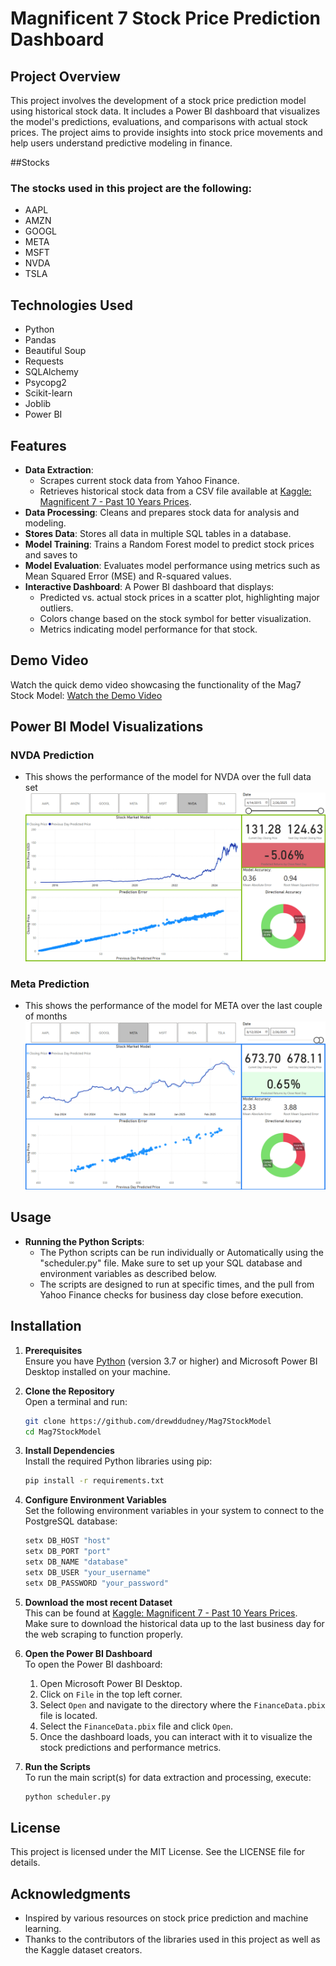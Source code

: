 # Magnificent 7 Stock Price Prediction Dashboard

## Project Overview
This project involves the development of a stock price prediction model using historical stock data. It includes a Power BI dashboard that visualizes the model's predictions, evaluations, and comparisons with actual stock prices. The project aims to provide insights into stock price movements and help users understand predictive modeling in finance.

##Stocks
### The stocks used in this project are the following:
- AAPL
- AMZN
- GOOGL
- META
- MSFT
- NVDA
- TSLA

## Technologies Used
- Python
- Pandas
- Beautiful Soup
- Requests
- SQLAlchemy
- Psycopg2
- Scikit-learn
- Joblib
- Power BI

## Features
- **Data Extraction**:
  - Scrapes current stock data from Yahoo Finance.
  - Retrieves historical stock data from a CSV file available at [Kaggle: Magnificent 7 - Past 10 Years Prices](https://www.kaggle.com/datasets/unmoved/magnificent-7-past-10-years-prices-updated-daily).
- **Data Processing**: Cleans and prepares stock data for analysis and modeling.
- **Stores Data**: Stores all data in multiple SQL tables in a database.
- **Model Training**: Trains a Random Forest model to predict stock prices and saves to 
- **Model Evaluation**: Evaluates model performance using metrics such as Mean Squared Error (MSE) and R-squared values.
- **Interactive Dashboard**: A Power BI dashboard that displays:
  - Predicted vs. actual stock prices in a scatter plot, highlighting major outliers.
  - Colors change based on the stock symbol for better visualization.
  - Metrics indicating model performance for that stock.

## Demo Video
Watch the quick demo video showcasing the functionality of the Mag7 Stock Model: [Watch the Demo Video](https://youtu.be/DIzUfJyDAOU)


## Power BI Model Visualizations
### NVDA Prediction
- This shows the performance of the model for NVDA over the full data set
![NVDA Prediction](NVDA_Prediction.png)

### Meta Prediction
- This shows the performance of the model for META over the last couple of months
![Meta Prediction](Meta_Prediction.png)

## Usage
- **Running the Python Scripts**: 
   - The Python scripts can be run individually or Automatically using the "scheduler.py" file. Make sure to set up your SQL database and environment variables as described below.
   - The scripts are designed to run at specific times, and the pull from Yahoo Finance checks for business day close before execution.


## Installation 

1. **Prerequisites**  
   Ensure you have [Python](https://www.python.org/downloads/) (version 3.7 or higher) and Microsoft Power BI Desktop installed on your machine.

2. **Clone the Repository**  
   Open a terminal and run:
   ```bash
   git clone https://github.com/drewddudney/Mag7StockModel
   cd Mag7StockModel

3. **Install Dependencies**  
   Install the required Python libraries using pip:
   ```bash
   pip install -r requirements.txt

4. **Configure Environment Variables**  
   Set the following environment variables in your system to connect to the PostgreSQL database:
   ```bash
   setx DB_HOST "host"
   setx DB_PORT "port"
   setx DB_NAME "database"
   setx DB_USER "your_username"
   setx DB_PASSWORD "your_password"

5. **Download the most recent Dataset**  
   This can be found at [Kaggle: Magnificent 7 - Past 10 Years Prices](https://www.kaggle.com/datasets/unmoved/magnificent-7-past-10-years-prices-updated-daily).  
   Make sure to download the historical data up to the last business day for the web scraping to function properly.

6. **Open the Power BI Dashboard**  
   To open the Power BI dashboard:
   1. Open Microsoft Power BI Desktop.
   2. Click on `File` in the top left corner.
   3. Select `Open` and navigate to the directory where the `FinanceData.pbix` file is located.
   4. Select the `FinanceData.pbix` file and click `Open`.
   5. Once the dashboard loads, you can interact with it to visualize the stock predictions and performance metrics.

7. **Run the Scripts**  
   To run the main script(s) for data extraction and processing, execute:
   ```bash
   python scheduler.py

## License
This project is licensed under the MIT License. See the LICENSE file for details.

## Acknowledgments
- Inspired by various resources on stock price prediction and machine learning.
- Thanks to the contributors of the libraries used in this project as well as the Kaggle dataset creators.